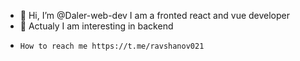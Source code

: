 - 👋 Hi, I’m @Daler-web-dev I am a fronted react and vue developer
- 👀 Actualy I am interesting in backend 
-     How to reach me https://t.me/ravshanov021
